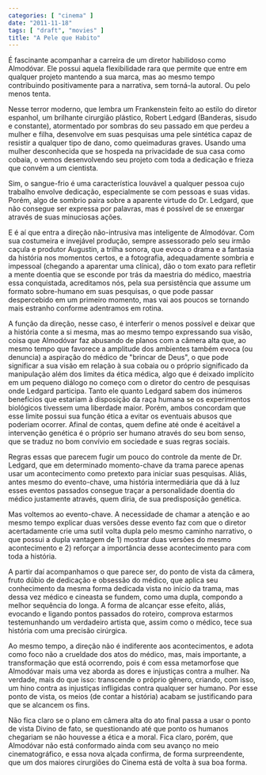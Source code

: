 ```yaml
---
categories: [ "cinema" ]
date: "2011-11-18"
tags: [ "draft", "movies" ]
title: "A Pele que Habito"
---
```

É fascinante acompanhar a carreira de um diretor habilidoso como
Almodóvar. Ele possui aquela flexibilidade rara que permite que entre em
qualquer projeto mantendo a sua marca, mas ao mesmo tempo contribuindo
positivamente para a narrativa, sem torná-la autoral. Ou pelo menos
tenta.

Nesse terror moderno, que lembra um Frankenstein feito ao estilo do
diretor espanhol, um brilhante cirurgião plástico, Robert Ledgard
(Banderas, sisudo e constante), atormentado por sombras do seu passado
em que perdeu a mulher e filha, desenvolve em suas pesquisas uma pele
sintética capaz de resistir a qualquer tipo de dano, como queimaduras
graves. Usando uma mulher desconhecida que se hospeda na privacidade
de sua casa como cobaia, o vemos desenvolvendo seu projeto com toda a
dedicação e frieza que convém a um cientista.

Sim, o sangue-frio é uma característica louvável a qualquer pessoa
cujo trabalho envolve dedicação, especialmente se com pessoas e
suas vidas. Porém, algo de sombrio paira sobre a aparente virtude
do Dr. Ledgard, que não consegue ser expressa por palavras, mas é
possível de se enxergar através de suas minuciosas ações.

E é aí que entra a direção não-intrusiva mas inteligente de
Almodóvar. Com sua costumeira e invejável produção, sempre assessorado
pelo seu irmão caçula e produtor Augustin, a trilha sonora, que evoca
o drama e a fantasia da história nos momentos certos, e a fotografia,
adequadamente sombria e impessoal (chegando a aparentar uma clínica),
dão o tom exato para refletir a mente doentia que se esconde por trás
da maestria do médico, maestria essa conquistada, acreditamos nós, pela
sua persistência que assume um formato sobre-humano em suas pesquisas,
o que pode passar despercebido em um primeiro momento, mas vai aos poucos
se tornando mais estranho conforme adentramos em rotina.

A função da direção, nesse caso, é interferir o menos possível e
deixar que a história conte a si mesma, mas ao mesmo tempo expressando
sua visão, coisa que Almodóvar faz abusando de planos com a câmera
alta que, ao mesmo tempo que favorece a amplitude dos ambientes também
evoca (ou denuncia) a aspiração do médico de "brincar de Deus", o que
pode significar a sua visão em relação à sua cobaia ou o próprio
significado da manipulação além dos limites da ética médica, algo que
é deixado implícito em um pequeno diálogo no começo com o diretor do
centro de pesquisas onde Ledgard participa. Tanto ele quanto Ledgard sabem
dos inúmeros benefícios que estariam à disposição da raça humana
se os experimentos biológicos tivessem uma liberdade maior. Porém,
ambos concordam que esse limite possui sua função ética a evitar os
eventuais abusos que poderiam ocorrer. Afinal de contas, quem define até
onde é aceitável a intervenção genética é o próprio ser humano
através do seu bom senso, que se traduz no bom convívio em sociedade
e suas regras sociais.

Regras essas que parecem fugir um pouco do controle da mente de
Dr. Ledgard, que em determinado momento-chave da trama parece apenas
usar um acontecimento como pretexto para iniciar suas pesquisas. Aliás,
antes mesmo do evento-chave, uma história intermediária que dá à luz
esses eventos passados consegue traçar a personalidade doentia do médico
justamente através, quem diria, de sua predisposição genética.

Mas voltemos ao evento-chave. A necessidade de chamar a atenção e ao
mesmo tempo explicar duas versões desse evento faz com que o diretor
acertadamente crie uma sutil volta dupla pelo mesmo caminho narrativo,
o que possui a dupla vantagem de 1) mostrar duas versões do mesmo
acontecimento e 2) reforçar a importância desse acontecimento para
com toda a história.

A partir daí acompanhamos o que parece ser, do ponto de vista da
câmera, fruto dúbio de dedicação e obsessão do médico, que aplica
seu conhecimento da mesma forma dedicada vista no início da trama, mas
dessa vez médico e cineasta se fundem, como uma dupla, compondo a melhor
sequência do longa. A forma de alcançar esse efeito, aliás, evocando
e ligando pontos passados do roteiro, comprova estarmos testemunhando
um verdadeiro artista que, assim como o médico, tece sua história com
uma precisão cirúrgica.

Ao mesmo tempo, a direção não é indiferente aos acontecimentos,
e adota como foco não a crueldade dos atos do médico, mas, mais
importante, a transformação que está ocorrendo, pois é com essa
metamorfose que Almodóvar mais uma vez aborda as dores e injustiças
contra a mulher. Na verdade, mais do que isso: transcende o próprio
gênero, criando, com isso, um hino contra as injustiças infligidas
contra qualquer ser humano. Por esse ponto de vista, os meios (de contar
a história) acabam se justificando para que se alcancem os fins.

Não fica claro se o plano em câmera alta do ato final passa a usar o
ponto de vista Divino de fato, se questionando até que ponto os humanos
chegariam se não houvesse a ética e a moral. Fica claro, porém,
que Almodóvar não está conformado ainda com seu avanço no meio
cinematográfico, e essa nova alçada confirma, de forma surpreendente,
que um dos maiores cirurgiões do Cinema está de volta à sua boa forma.

